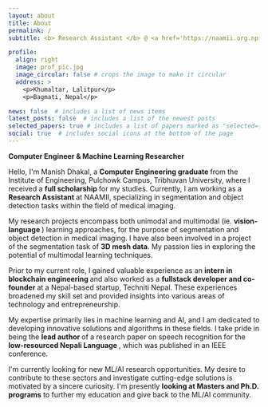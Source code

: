 ```yaml
---
layout: about
title: About
permalink: /
subtitle: <b> Research Assistant </b> @ <a href='https://naamii.org.np'>NAAMII</a>. Jwagal Lalitpur.

profile:
  align: right
  image: prof_pic.jpg
  image_circular: false # crops the image to make it circular
  address: >
    <p>Khumaltar, Lalitpur</p>
    <p>Bagmati, Nepal</p>

news: false  # includes a list of news items
latest_posts: false  # includes a list of the newest posts
selected_papers: true # includes a list of papers marked as "selected={true}"
social: true  # includes social icons at the bottom of the page
---
```

 
<b>Computer Engineer & Machine Learning Researcher</b>

Hello, I'm Manish Dhakal, a <b> Computer Engineering graduate </b> from the Institute of Engineering, Pulchowk Campus, Tribhuvan University, where I received a <b> full scholarship </b> for my studies. Currently, I am working as a <b> Research Assistant </b> at NAAMII, specializing in segmentation and object detection tasks within the field of medical imaging.

My research projects encompass both unimodal and multimodal (ie. <b> vision-language </b>) learning approaches, for the purpose of segmentation and object detection in medical imaging. I have also been involved in a project of the segmentation task of <b>3D mesh data</b>. My passion lies in exploring the potential of multimodal learning techniques.

Prior to my current role, I gained valuable experience as an <b> intern in blockchain engineering </b> and also worked as a <b> fullstack developer and co-founder </b> at a Nepal-based startup, Techniti Nepal. These experiences broadened my skill set and provided insights into various areas of technology and entrepreneurship.

My expertise primarily lies in machine learning and AI, and I am dedicated to developing innovative solutions and algorithms in these fields. I take pride in being the <b> lead author </b> of a research paper on speech recognition for the <b> low-resourced Nepali Language </b>, which was published in an IEEE conference.

I'm currently looking for new ML/AI research opportunities. My desire to contribute to these sectors and investigate cutting-edge solutions is motivated by a sincere curiosity. I'm presently <b>looking at Masters and Ph.D. programs</b> to further my education and give back to the ML/AI community.
